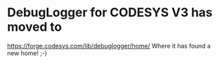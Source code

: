 # DebugLogger for CODESYS V3 has moved to
https://forge.codesys.com/lib/debuglogger/home/ 
Where it has found a new home! ;-)
